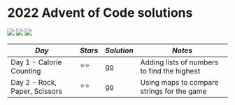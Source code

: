 # 2022 Advent of Code solutions

![](https://img.shields.io/badge/day%20📅-22-blue)
![](https://img.shields.io/badge/stars%20⭐-34-yellow)
![](https://img.shields.io/badge/days%20completed-17-red)


|            *Day*              | *Stars* |  *Solution*  |                   *Notes*                   |
|-------------------------------|---------|--------------|---------------------------------------------|
| Day 1 - Calorie Counting      |  ⭐⭐  | [go](day01/) | Adding lists of numbers to find the highest |
| Day 2 - Rock, Paper, Scissors |  ⭐⭐  | [go](day01/) | Using maps to compare strings for the game  |